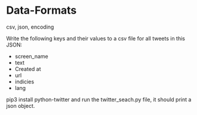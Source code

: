 # Data-Formats
csv, json, encoding

Write the following keys and their values to a csv file for all tweets in this JSON:
- screen_name 
- text
- Created at
- url
- indicies
- lang

pip3 install python-twitter and run the twitter_seach.py file, it should print a json object. 

